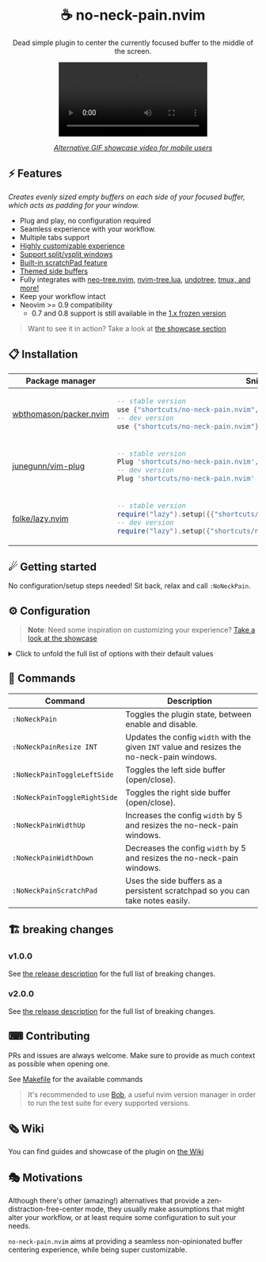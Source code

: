 <p align="center">
  <h1 align="center">☕ no-neck-pain.nvim</h2>
</p>

<p align="center">
	Dead simple plugin to center the currently focused buffer to the middle of the screen.
</p>

<div align="center">
  <video src="https://user-images.githubusercontent.com/20689156/215357783-b69f4339-a681-410f-982a-44655986f0ce.mp4"/>
</div>

<div align="center">

_[Alternative GIF showcase video for mobile users](https://github.com/shortcuts/no-neck-pain.nvim/wiki/Showcase#default-configuration-with-splitvsplit-showcase)_

</div>

## ⚡️ Features

_Creates evenly sized empty buffers on each side of your focused buffer, which acts as padding for your window._

- Plug and play, no configuration required
- Seamless experience with your workflow.
- Multiple tabs support
- [Highly customizable experience](https://github.com/shortcuts/no-neck-pain.nvim#configuration)
- [Support split/vsplit windows](https://github.com/shortcuts/no-neck-pain.nvim/wiki/Showcase#window-layout-support)
- [Built-in scratchPad feature](https://github.com/shortcuts/no-neck-pain.nvim/wiki/Showcase#side-buffer-as-scratch-pad)
- [Themed side buffers](https://github.com/shortcuts/no-neck-pain.nvim/wiki/Showcase#custom-background-color)
- Fully integrates with [neo-tree.nvim](https://github.com/nvim-neo-tree/neo-tree.nvim), [nvim-tree.lua](https://github.com/nvim-tree/nvim-tree.lua), [undotree](https://github.com/mbbill/undotree), [tmux, and more!](https://github.com/shortcuts/no-neck-pain.nvim/wiki/Showcase#window-layout-support)
- Keep your workflow intact
- Neovim >= 0.9 compatibility
    - 0.7 and 0.8 support is still available in the [1.x frozen version](https://github.com/shortcuts/no-neck-pain.nvim/tree/1.x)

> Want to see it in action? Take a look at [the showcase section](https://github.com/shortcuts/no-neck-pain.nvim/wiki/Showcase)

## 📋 Installation

<div align="center">
<table>
<thead>
<tr>
<th>Package manager</th>
<th>Snippet</th>
</tr>
</thead>
<tbody>
<tr>
<td>

[wbthomason/packer.nvim](https://github.com/wbthomason/packer.nvim)

</td>
<td>

```lua
-- stable version
use {"shortcuts/no-neck-pain.nvim", tag = "*" }
-- dev version
use {"shortcuts/no-neck-pain.nvim"}
```

</td>
</tr>
<tr>
<td>

[junegunn/vim-plug](https://github.com/junegunn/vim-plug)

</td>
<td>

```lua
-- stable version
Plug 'shortcuts/no-neck-pain.nvim', { 'tag': '*' }
-- dev version
Plug 'shortcuts/no-neck-pain.nvim'
```

</td>
</tr>
<tr>
<td>

[folke/lazy.nvim](https://github.com/folke/lazy.nvim)

</td>
<td>

```lua
-- stable version
require("lazy").setup({{"shortcuts/no-neck-pain.nvim", version = "*"}})
-- dev version
require("lazy").setup({"shortcuts/no-neck-pain.nvim"})
```

</td>
</tr>
</tbody>
</table>
</div>

## ☄ Getting started

No configuration/setup steps needed! Sit back, relax and call `:NoNeckPain`.

## ⚙ Configuration

> **Note**:
> Need some inspiration on customizing your experience? [Take a look at the showcase](https://github.com/shortcuts/no-neck-pain.nvim/wiki/Showcase)

<details>
<summary>Click to unfold the full list of options with their default values</summary>

> **Note**: The options are also available in Neovim by using:
> - `:h NoNeckPain.options` to see the global plugin options.
> - `:h NoNeckPain.bufferOptions` to see the side buffer options.

```lua
require("no-neck-pain").setup({
    -- Prints useful logs about triggered events, and reasons actions are executed.
    ---@type boolean
    debug = false,
    -- The width of the focused window that will be centered. When the terminal width is less than the `width` option, the side buffers won't be created.
    ---@type integer|"textwidth"|"colorcolumn"
    width = 100,
    -- Represents the lowest width value a side buffer should be.
    -- This option can be useful when switching window size frequently, example:
    -- in full screen screen, width is 210, you define an NNP `width` of 100, which creates each side buffer with a width of 50. If you resize your terminal to the half of the screen, each side buffer would be of width 5 and thereforce might not be useful and/or add "noise" to your workflow.
    ---@type integer
    minSideBufferWidth = 10,
    -- Disables the plugin if the last valid buffer in the list have been closed.
    ---@type boolean
    disableOnLastBuffer = false,
    -- When `true`, disabling the plugin closes every other windows except the initially focused one.
    ---@usage: this parameter will be renamed `killAllWindowsOnDisable` in the next major release (^2.x.y).
    ---@type boolean
    killAllBuffersOnDisable = false,
    -- When `true`, deleting the main no-neck-pain buffer with `:bd`, `:bdelete` does not disable the plugin, it fallbacks on the newly focused window and refreshes the state by re-creating side-windows if necessary.
    ---@type boolean
    fallbackOnBufferDelete = true,
    -- Adds autocmd (@see `:h autocmd`) which aims at automatically enabling the plugin.
    ---@type table
    autocmds = {
        -- When `true`, enables the plugin when you start Neovim.
        -- If the main window is  a side tree (e.g. NvimTree) or a dashboard, the command is delayed until it finds a valid window.
        -- The command is cleaned once it has successfuly ran once.
        ---@type boolean
        enableOnVimEnter = false,
        -- When `true`, enables the plugin when you enter a new Tab.
        -- note: it does not trigger if you come back to an existing tab, to prevent unwanted interfer with user's decisions.
        ---@type boolean
        enableOnTabEnter = false,
        -- When `true`, reloads the plugin configuration after a colorscheme change.
        ---@type boolean
        reloadOnColorSchemeChange = false,
        -- When `true`, entering one of no-neck-pain side buffer will automatically skip it and go to the next available buffer.
        ---@type boolean
        skipEnteringNoNeckPainBuffer = false,
    },
    -- Creates mappings for you to easily interact with the exposed commands.
    ---@type table
    mappings = {
        -- When `true`, creates all the mappings that are not set to `false`.
        ---@type boolean
        enabled = false,
        -- Sets a global mapping to Neovim, which allows you to toggle the plugin.
        -- When `false`, the mapping is not created.
        ---@type string
        toggle = "<Leader>np",
        -- Sets a global mapping to Neovim, which allows you to toggle the left side buffer.
        -- When `false`, the mapping is not created.
        ---@type string
        toggleLeftSide = "<Leader>nql",
        -- Sets a global mapping to Neovim, which allows you to toggle the right side buffer.
        -- When `false`, the mapping is not created.
        ---@type string
        toggleRightSide = "<Leader>nqr",
        -- Sets a global mapping to Neovim, which allows you to increase the width (+5) of the main window.
        -- When `false`, the mapping is not created.
        ---@type string | { mapping: string, value: number }
        widthUp = "<Leader>n=",
        -- Sets a global mapping to Neovim, which allows you to decrease the width (-5) of the main window.
        -- When `false`, the mapping is not created.
        ---@type string | { mapping: string, value: number }
        widthDown = "<Leader>n-",
        -- Sets a global mapping to Neovim, which allows you to toggle the scratchPad feature.
        -- When `false`, the mapping is not created.
        ---@type string
        scratchPad = "<Leader>ns",
    },
    --- Common options that are set to both side buffers.
    --- See |NoNeckPain.bufferOptions| for option scoped to the `left` and/or `right` buffer.
    ---@type table
    buffers = {
        -- When `true`, the side buffers will be named `no-neck-pain-left` and `no-neck-pain-right` respectively.
        ---@type boolean
        setNames = false,
        -- Leverages the side buffers as notepads, which work like any Neovim buffer and automatically saves its content at the given `location`.
        -- note: quitting an unsaved scratchPad buffer is non-blocking, and the content is still saved.
        --- see |NoNeckPain.bufferOptionsScratchPad|
        scratchPad = NoNeckPain.bufferOptionsScratchPad,
        -- colors to apply to both side buffers, for buffer scopped options @see |NoNeckPain.bufferOptions|
        --- see |NoNeckPain.bufferOptionsColors|
        colors = NoNeckPain.bufferOptionsColors,
        -- Vim buffer-scoped options: any `vim.bo` options is accepted here.
        ---@see NoNeckPain.bufferOptionsBo `:h NoNeckPain.bufferOptionsBo`
        bo = NoNeckPain.bufferOptionsBo,
        -- Vim window-scoped options: any `vim.wo` options is accepted here.
        ---@see NoNeckPain.bufferOptionsWo `:h NoNeckPain.bufferOptionsWo`
        wo = NoNeckPain.bufferOptionsWo,
        --- Options applied to the `left` buffer, options defined here overrides the `buffers` ones.
        ---@see NoNeckPain.bufferOptions `:h NoNeckPain.bufferOptions`
        left = NoNeckPain.bufferOptions,
        --- Options applied to the `right` buffer, options defined here overrides the `buffers` ones.
        ---@see NoNeckPain.bufferOptions `:h NoNeckPain.bufferOptions`
        right = NoNeckPain.bufferOptions,
    },
    -- Supported integrations that might clash with `no-neck-pain.nvim`'s behavior.
    --
    -- The `position` is used when the plugin scans the layout in order to compute the width that should be added
    -- on each side. For example, if you were supposed to have a padding of 100 columns on each side, but an
    -- integration takes 42, only 58 will be added so your layout is still centered.
    --
    -- If `reopen` is set to `false`, we won't account the width but close the integration when encountered.
    ---@type table
    integrations = {
        -- @link https://github.com/nvim-tree/nvim-tree.lua
        ---@type table
        NvimTree = {
            -- The position of the tree.
            ---@type "left"|"right"
            position = "left",
            -- When `true`, if the tree was opened before enabling the plugin, we will reopen it.
            ---@type boolean
            reopen = true,
        },
        -- @link https://github.com/nvim-neo-tree/neo-tree.nvim
        NeoTree = {
            -- The position of the tree.
            ---@type "left"|"right"
            position = "left",
            -- When `true`, if the tree was opened before enabling the plugin, we will reopen it.
            reopen = true,
        },
        -- @link https://github.com/mbbill/undotree
        undotree = {
            -- The position of the tree.
            ---@type "left"|"right"
            position = "left",
        },
        -- @link https://github.com/nvim-neotest/neotest
        neotest = {
            -- The position of the tree.
            ---@type "right"
            position = "right",
            -- When `true`, if the tree was opened before enabling the plugin, we will reopen it.
            reopen = true,
        },
        -- @link https://github.com/nvim-treesitter/playground
        TSPlayground = {
            -- The position of the tree.
            ---@type "right"|"left"
            position = "right",
            -- When `true`, if the tree was opened before enabling the plugin, we will reopen it.
            reopen = true,
        },
        -- @link https://github.com/rcarriga/nvim-dap-ui
        NvimDAPUI = {
            -- The position of the tree.
            ---@type "none"
            position = "none",
            -- When `true`, if the tree was opened before enabling the plugin, we will reopen it.
            reopen = true,
        },
        -- @link https://github.com/hedyhli/outline.nvim
        outline = {
            -- The position of the tree.
            ---@type "left"|"right"
            position = "right",
            -- When `true`, if the tree was opened before enabling the plugin, we will reopen it.
            reopen = true,
        },
        -- @link https://github.com/stevearc/aerial.nvim
        aerial = {
            -- The position of the tree.
            ---@type "left"|"right"
            position = "right",
            -- When `true`, if the tree was opened before enabling the plugin, we will reopen it.
            reopen = true,
        },
        -- this is a generic field to hint no-neck-pain that you use a dashboard plugin.
        -- you can find the filetype list of natively supported dashboards here: https://github.com/shortcuts/no-neck-pain.nvim/blob/main/lua/no-neck-pain/util/constants.lua#L82-L85
        -- if a dashboard that you use isn't supported, either set `dashboard.filetype` to the expected file type, or open a pull-request with the edited list.
        dashboard = {
            -- When `true`, debounce will be applied to the init method, leaving time for the dashboard to open.
            enabled = false,
            -- if a dashboard that you use isn't supported, set this field value to the dashboard filetype, also don't hesitate to open a pull-request with the edited list.
            ---@type string|nil
            filetype = nil,
        },
    },
})

--- NoNeckPain's buffer `vim.wo` options.
---@see window options `:h vim.wo`
---
---@type table
--- Default values:
---@eval return MiniDoc.afterlines_to_code(MiniDoc.current.eval_section)
NoNeckPain.bufferOptionsWo = {
    ---@type boolean
    cursorline = false,
    ---@type boolean
    cursorcolumn = false,
    ---@type string
    colorcolumn = "0",
    ---@type boolean
    number = false,
    ---@type boolean
    relativenumber = false,
    ---@type boolean
    foldenable = false,
    ---@type boolean
    list = false,
    ---@type boolean
    wrap = true,
    ---@type boolean
    linebreak = true,
}

--- NoNeckPain's buffer `vim.bo` options.
---@see buffer options `:h vim.bo`
---
---@type table
--- Default values:
---@eval return MiniDoc.afterlines_to_code(MiniDoc.current.eval_section)
NoNeckPain.bufferOptionsBo = {
    ---@type string
    filetype = "no-neck-pain",
    ---@type string
    buftype = "nofile",
    ---@type string
    bufhidden = "hide",
    ---@type boolean
    buflisted = false,
    ---@type boolean
    swapfile = false,
}

--- NoNeckPain's scratchPad buffer options.
---
--- Leverages the side buffers as notepads, which work like any Neovim buffer and automatically saves its content at the given `location`.
--- note: quitting an unsaved scratchPad buffer is non-blocking, and the content is still saved.
---
---@type table
--- Default values:
---@eval return MiniDoc.afterlines_to_code(MiniDoc.current.eval_section)
NoNeckPain.bufferOptionsScratchPad = {
    -- When `true`, automatically sets the following options to the side buffers:
    -- - `autowriteall`
    -- - `autoread`.
    ---@type boolean
    enabled = false,
    -- The name of the generated file. See `location` for more information.
    -- /!\ deprecated /!\ use `pathToFile` instead.
    ---@type string
    ---@example: `no-neck-pain-left.norg`
    ---@deprecated: use `pathToFile` instead.
    fileName = "no-neck-pain",
    -- By default, files are saved at the same location as the current Neovim session.
    -- note: filetype is defaulted to `norg` (https://github.com/nvim-neorg/neorg), but can be changed in `buffers.bo.filetype` or |NoNeckPain.bufferOptions| for option scoped to the `left` and/or `right` buffer.
    -- /!\ deprecated /!\ use `pathToFile` instead.
    ---@type string?
    ---@example: `no-neck-pain-left.norg`
    ---@deprecated: use `pathToFile` instead.
    location = nil,
    -- The path to the file to save the scratchPad content to and load it in the buffer.
    ---@type string?
    ---@example: `~/notes.norg`
    pathToFile = "",
}

--- NoNeckPain's buffer color options.
---
---@type table
--- Default values:
---@eval return MiniDoc.afterlines_to_code(MiniDoc.current.eval_section)
NoNeckPain.bufferOptionsColors = {
    -- Hexadecimal color code to override the current background color of the buffer. (e.g. #24273A)
    -- Transparent backgrounds are supported by default.
    -- popular theme are supported by their name:
    -- - catppuccin-frappe
    -- - catppuccin-frappe-dark
    -- - catppuccin-latte
    -- - catppuccin-latte-dark
    -- - catppuccin-macchiato
    -- - catppuccin-macchiato-dark
    -- - catppuccin-mocha
    -- - catppuccin-mocha-dark
    -- - github-nvim-theme-dark
    -- - github-nvim-theme-dimmed
    -- - github-nvim-theme-light
    -- - rose-pine
    -- - rose-pine-dawn
    -- - rose-pine-moon
    -- - tokyonight-day
    -- - tokyonight-moon
    -- - tokyonight-night
    -- - tokyonight-storm
    ---@type string?
    background = nil,
    -- Brighten (positive) or darken (negative) the side buffers background color. Accepted values are [-1..1].
    ---@type integer
    blend = 0,
    -- Hexadecimal color code to override the current text color of the buffer. (e.g. #7480c2)
    ---@type string?
    text = nil,
}

--- NoNeckPain's buffer side buffer option.
---
---@type table
--- Default values:
---@eval return MiniDoc.afterlines_to_code(MiniDoc.current.eval_section)
NoNeckPain.bufferOptions = {
    -- When `false`, the buffer won't be created.
    ---@type boolean
    enabled = true,
    ---@see NoNeckPain.bufferOptionsColors `:h NoNeckPain.bufferOptionsColors`
    colors = NoNeckPain.bufferOptionsColors,
    ---@see NoNeckPain.bufferOptionsBo `:h NoNeckPain.bufferOptionsBo`
    bo = NoNeckPain.bufferOptionsBo,
    ---@see NoNeckPain.bufferOptionsWo `:h NoNeckPain.bufferOptionsWo`
    wo = NoNeckPain.bufferOptionsWo,
    ---@see NoNeckPain.bufferOptionsScratchPad `:h NoNeckPain.bufferOptionsScratchPad`
    scratchPad = NoNeckPain.bufferOptionsScratchPad,
}
```

</details>

## 🧰 Commands

|   Command   |         Description        |
|-------------|----------------------------|
|`:NoNeckPain`| Toggles the plugin state, between enable and disable. |
|`:NoNeckPainResize INT`| Updates the config `width` with the given `INT` value and resizes the no-neck-pain windows. |
|`:NoNeckPainToggleLeftSide`| Toggles the left side buffer (open/close). |
|`:NoNeckPainToggleRightSide`| Toggles the right side buffer (open/close). |
|`:NoNeckPainWidthUp`| Increases the config `width` by 5 and resizes the no-neck-pain windows. |
|`:NoNeckPainWidthDown`| Decreases the config `width` by 5 and resizes the no-neck-pain windows. |
|`:NoNeckPainScratchPad`| Uses the side buffers as a persistent scratchpad so you can take notes easily. |

## 🏗 breaking changes

### v1.0.0

See [the release description](https://github.com/shortcuts/no-neck-pain.nvim/pull/201) for the full list of breaking changes.

### v2.0.0

See [the release description](https://github.com/shortcuts/no-neck-pain.nvim/pull/384) for the full list of breaking changes.

## ⌨ Contributing

PRs and issues are always welcome. Make sure to provide as much context as possible when opening one.

See [Makefile](./Makefile) for the available commands

> It's recommended to use [Bob](https://github.com/MordechaiHadad/bob), a useful nvim version manager in order to run the test suite for every supported versions.

## 🗞 Wiki

You can find guides and showcase of the plugin on [the Wiki](https://github.com/shortcuts/no-neck-pain.nvim/wiki)

## 🎭 Motivations

Although there's other (amazing!) alternatives that provide a zen-distraction-free-center mode, they usually make assumptions that might alter your workflow, or at least require some configuration to suit your needs.

`no-neck-pain.nvim` aims at providing a seamless non-opinionated buffer centering experience, while being super customizable.
